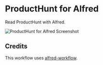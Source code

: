 ProductHunt for Alfred
==============

Read ProductHunt with Alfred.

![ProductHunt for Alfred Screenshot](https://raw.github.com/chiefy/ph-workflow/master/screenshot.png)

## Credits
This workflow uses [alfred-workflow](https://github.com/deanishe/alfred-workflow).